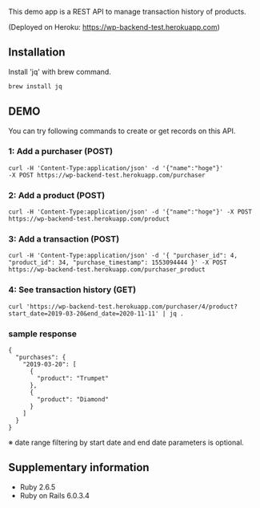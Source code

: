 This demo app is a REST API to manage transaction history of products.

(Deployed on Heroku: https://wp-backend-test.herokuapp.com)

## Installation

Install 'jq' with brew command.

```bash
brew install jq
```

## DEMO

You can try following commands to create or get records on this API.

### 1: Add a purchaser (POST)

```terminal
curl -H 'Content-Type:application/json' -d '{"name":"hoge"}'
-X POST https://wp-backend-test.herokuapp.com/purchaser
```

### 2: Add a product (POST)

```terminal
curl -H 'Content-Type:application/json' -d '{"name":"hoge"}' -X POST https://wp-backend-test.herokuapp.com/product
```

### 3: Add a transaction (POST)

```terminal
curl -H 'Content-Type:application/json' -d '{ "purchaser_id": 4, "product_id": 34, "purchase_timestamp": 1553094444 }' -X POST https://wp-backend-test.herokuapp.com/purchaser_product
```

### 4: See transaction history (GET)

```terminal
curl 'https://wp-backend-test.herokuapp.com/purchaser/4/product?start_date=2019-03-20&end_date=2020-11-11' | jq .
```

### sample response

```terminal
{
  "purchases": {
    "2019-03-20": [
      {
        "product": "Trumpet"
      },
      {
        "product": "Diamond"
      }
    ]
  }
}
```

※ date range filtering by start date and end date parameters is optional.

## Supplementary information

- Ruby 2.6.5
- Ruby on Rails 6.0.3.4
